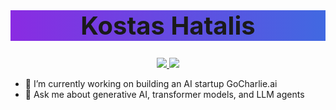 <h1 style="text-align: center;
           font-size: 40px;
           font-weight: bold;
           background: linear-gradient(to right, #8A2BE2, #4169E1);">
 Kostas Hatalis
</h1>

<p align="center">
  <a href="https://x.com/kostashatalis">
    <img src="https://img.shields.io/badge/X-%23000000.svg?logo=X&logoColor=white" />
  </a>
  <a href="[https://www.site.com](https://www.linkedin.com/in/kostashatalis/)">
    <img src="https://custom-icon-badges.demolab.com/badge/LinkedIn-0A66C2?logo=linkedin-white&logoColor=fff" />
  </a>
</p>

- 🔭 I’m currently working on building an AI startup GoCharlie.ai
- 💬 Ask me about generative AI, transformer models, and LLM agents
<!--
**hatalis/hatalis** is a ✨ _special_ ✨ repository because its `README.md` (this file) appears on your GitHub profile.

Here are some ideas to get you started:

- 🔭 I’m currently working on ...
- 🌱 I’m currently learning ...
- 👯 I’m looking to collaborate on ...
- 🤔 I’m looking for help with ...
- 💬 Ask me about ...
- 📫 How to reach me: ...
- 😄 Pronouns: ...
- ⚡ Fun fact: ...
-->
